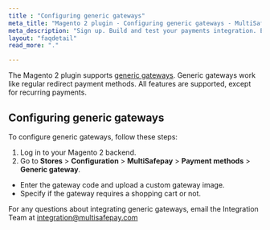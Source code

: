 ```yaml
---
title : "Configuring generic gateways"
meta_title: "Magento 2 plugin - Configuring generic gateways - MultiSafepay Docs"
meta_description: "Sign up. Build and test your payments integration. Explore our products and services. Use our API Reference, SDKs, and wrappers. Get support."
layout: "faqdetail"
read_more: "."

---
```


The Magento 2 plugin supports [generic gateways](/faq/general/generic-gateways/). Generic gateways work like regular redirect payment methods. All features are supported, except for recurring payments.

## Configuring generic gateways
To configure generic gateways, follow these steps:

1. Log in to your Magento 2 backend.
2. Go to **Stores** > **Configuration** > **MultiSafepay** > **Payment methods** > **Generic gateway**.

- Enter the gateway code and upload a custom gateway image.
- Specify if the gateway requires a shopping cart or not.

For any questions about integrating generic gateways, email the Integration Team at <integration@multisafepay.com>
